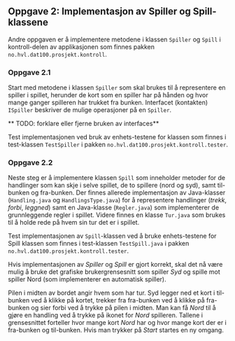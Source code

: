 ## Oppgave 2: Implementasjon av Spiller og Spill-klassene

Andre oppgaven er å implementere metodene i klassen `Spiller` og `Spill` i kontroll-delen av applikasjonen som finnes pakken `no.hvl.dat100.prosjekt.kontroll`.

### Oppgave 2.1

Start med metodene i klassen `Spiller` som skal brukes til å representere en spiller i spillet, herunder de kort som en spiller har på hånden og hvor mange ganger spilleren har trukket fra bunken. Interfacet (kontakten) `ISpiller` beskriver de mulige operasjoner på en `Spiller`.

** TODO: forklare eller fjerne bruken av interfaces**

Test implementasjonen ved bruk av enhets-testene for klassen som finnes i test-klassen `TestSpiller` i pakken `no.hvl.dat100.prosjekt.kontroll.tester`.

### Oppgave 2.2

Neste steg er å implementere klassen `Spill` som inneholder metoder for de handlinger som kan skje i selve spillet, de to spillere (nord og syd), samt til-bunken og fra-bunken. Der finnes allerede implementasjon av Java-klasser (`Handling.java` og `HandlingsType.java`) for å representere handlinger (*trekk*, *forbi*, *leggned*) samt en Java-klasse (`Regler.java`) som implementerer de grunnleggende regler i spillet. Videre finnes en klasse `Tur.java` som brukes til å holde rede på hvem sin tur det er i spillet.

Test implementasjonen av `Spill`-klassen ved å bruke enhets-testene for Spill klassen som finnes i test-klassen `TestSpill.java` i pakken `no.hvl.dat100.prosjekt.kontroll.tester`.

Hvis implementasjonen av *Spiller* og *Spill* er gjort korrekt, skal det nå være mulig å bruke det grafiske brukergrensesnitt som spiller *Syd* og spille mot spiller Nord (som implementerer en automatisk spiller).

Pilen i midten av bordet angir hvem som har tur. Syd legger ned et kort i til-bunken ved å klikke på kortet, trekker fra fra-bunken ved å klikke på fra-bunken og sier forbi ved å trykke på pilen i midten. Man kan få *Nord* til å gjøre en handling ved å trykke på ikonet for *Nord* spilleren. Tallene i grensesnittet forteller hvor mange kort *Nord* har og hvor mange kort der er i fra-bunken og til-bunken. Hvis man trykker på *Start* startes en ny omgang.
